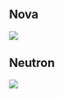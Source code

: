 

## Nova 


![](https://i.imgur.com/tL9b8tC.pngfa)


## Neutron 

![](https://i.imgur.com/ht1MbmX.png)


